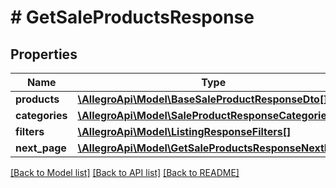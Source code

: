# # GetSaleProductsResponse

## Properties

Name | Type | Description | Notes
------------ | ------------- | ------------- | -------------
**products** | [**\AllegroApi\Model\BaseSaleProductResponseDto[]**](BaseSaleProductResponseDto.md) |  |
**categories** | [**\AllegroApi\Model\SaleProductResponseCategoriesDto**](SaleProductResponseCategoriesDto.md) |  | [optional]
**filters** | [**\AllegroApi\Model\ListingResponseFilters[]**](ListingResponseFilters.md) |  | [optional]
**next_page** | [**\AllegroApi\Model\GetSaleProductsResponseNextPage**](GetSaleProductsResponseNextPage.md) |  | [optional]

[[Back to Model list]](../../README.md#models) [[Back to API list]](../../README.md#endpoints) [[Back to README]](../../README.md)
